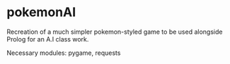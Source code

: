 # pokemonAI
Recreation of a much simpler pokemon-styled game to be used alongside Prolog for an A.I class work.

Necessary modules: pygame, requests